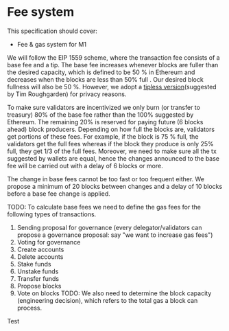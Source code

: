 # Fee system

This specification should cover:
- Fee & gas system for M1

We will follow the EIP 1559 scheme, where the transaction fee consists of a base fee and a tip. The base fee increases whenever blocks are fuller than the desired capacity, which is defined to be 50 % in Ethereum and decreases when the blocks are less than 50% full . Our desired block fullness will also be 50 %. However, we adopt a [tipless version](https://arxiv.org/pdf/2106.01340.pdf)(suggested by Tim Roughgarden) for privacy reasons. 

To make sure validators are incentivized we only burn (or transfer to treasury) 80% of the base fee rather than the 100% suggested by Ethereum. The remaining 20% is reserved for paying future (6 blocks ahead) block producers. Depending on how full the blocks are, validators get portions of these fees. For example, if the block is 75 % full, the validators get the full fees whereas if the block they produce is only 25% full, they get 1/3 of the full fees. Moreover, we need to make sure all the tx suggested by wallets are equal, hence the changes announced to the base fee will be carried out with a delay of 6 blocks or more. 

The change in base fees cannot be too fast or too frequent either. We propose a minimum of 20 blocks between changes and a delay of 10 blocks before a base fee change is applied. 

TODO: To calculate base fees we need to define the gas fees for the following types of transactions.
1. Sending proposal for governance  (every delegator/validators can propose a governance proposal: say "we want to increase gas fees")
2. Voting for governance
3. Create accounts
4. Delete accounts
5. Stake funds
6. Unstake funds
7. Transfer funds
8. Propose blocks
9. Vote on blocks
TODO: We also need to determine the block capacity (engineering decision), which refers to the total gas a block can process. 

Test

